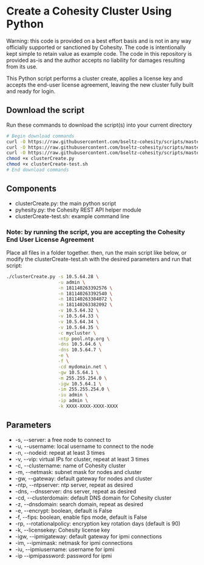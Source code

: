 # Create a Cohesity Cluster Using Python

Warning: this code is provided on a best effort basis and is not in any way officially supported or sanctioned by Cohesity. The code is intentionally kept simple to retain value as example code. The code in this repository is provided as-is and the author accepts no liability for damages resulting from its use.

This Python script performs a cluster create, applies a license key and accepts the end-user license agreement, leaving the new cluster fully built and ready for login.

## Download the script

Run these commands to download the script(s) into your current directory

```bash
# Begin download commands
curl -O https://raw.githubusercontent.com/bseltz-cohesity/scripts/master/python/clusterCreate/clusterCreate.py
curl -O https://raw.githubusercontent.com/bseltz-cohesity/scripts/master/python/clusterCreate/pyhesity.py
curl -O https://raw.githubusercontent.com/bseltz-cohesity/scripts/master/python/clusterCreate/clusterCreate-test.sh
chmod +x clusterCreate.py
chmod +x clusterCreate-test.sh
# End download commands
```

## Components

* clusterCreate.py: the main python script
* pyhesity.py: the Cohesity REST API helper module
* clusterCreate-test.sh: example command line

### Note: by running the script, you are accepting the Cohesity End User License Agreement

Place all files in a folder together. then, run the main script like below, or modify the clusterCreate-test.sh with the desired parameters and run that script:

```bash
./clusterCreate.py -s 10.5.64.28 \
                   -u admin \
                   -n 181140263392576 \
                   -n 181140263392540 \
                   -n 181140263384072 \
                   -n 181140263382092 \
                   -v 10.5.64.32 \
                   -v 10.5.64.33 \
                   -v 10.5.64.34 \
                   -v 10.5.64.35 \
                   -c mycluster \
                   -ntp pool.ntp.org \
                   -dns 10.5.64.6 \
                   -dns 10.5.64.7 \
                   -e \
                   -f \
                   -cd mydomain.net \
                   -gw 10.5.64.1 \
                   -m 255.255.254.0 \
                   -igw 10.5.64.1 \
                   -im 255.255.254.0 \
                   -iu admin \
                   -ip admin \
                   -k XXXX-XXXX-XXXX-XXXX
```

## Parameters

* -s, --server: a free node to connect to
* -u, --username: local username to connect to the node
* -n, --nodeid: repeat at least 3 times
* -v, --vip: virtual IPs for cluster, repeat at least 3 times
* -c, --clustername: name of Cohesity cluster
* -m, --netmask: subnet mask for nodes and cluster
* -gw, --gateway: default gateway for nodes and cluster
* -ntp, --ntpserver: ntp server, repeat as desired
* -dns, --dnsserver: dns server, repeat as desired
* -cd, --clusterdomain: default DNS domain for Cohesity cluster
* -z, --dnsdomain: search domain, repeat as desired
* -e, --encrypt: boolean, default is False
* -f, --fips: boolean, enable fips mode, default is False
* -rp, --rotationalpolicy: encryption key rotation days (default is 90)
* -k, --licensekey: Cohesity license key
* -igw, --ipmigateway: default gateway for ipmi connections
* -im, --ipmimask: netmask for ipmi connections
* -iu, --ipmiusername: username for ipmi
* -ip --ipmipassword: password for ipmi
